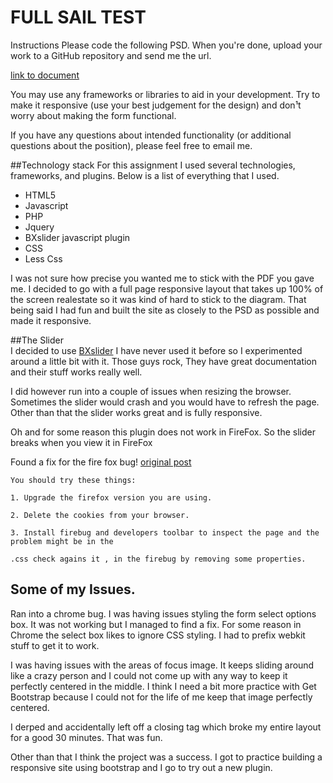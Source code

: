 
FULL SAIL TEST
============

Instructions
Please code the following PSD. When you're done, upload your work to a
GitHub repository and send me the url.

[link to document](http://media.fullsail.com/platinum/sample-for-markup.zip)

You may use any frameworks or libraries to aid in your development. Try to
make it responsive (use your best judgement for the design) and don¹t
worry about making the form functional.

If you have any questions about intended functionality (or additional
questions about the position), please feel free to email me.

##Technology stack 
For this assignment I used several technologies, frameworks, and plugins. Below is a list of everything that I used. 


* HTML5
* Javascript 
* PHP
* Jquery
* BXslider javascript plugin
* CSS
* Less Css

I was not sure how precise you wanted me to stick with the PDF you gave me. I decided to go with a full page responsive layout that takes up 100% of the screen realestate so it was kind of hard to stick to the diagram. That being said I had fun and built the site as closely to the PSD as possible and made it responsive. 

##The Slider  
I decided to use [BXslider](http://www.bxslider.com/) I have never used it before so I experimented around a little bit with it. Those guys rock, They have great documentation and their stuff works really well. 

I did however run into a couple of issues when resizing the browser. Sometimes the slider would crash and you would have to refresh the page. Other than that the slider works great and is fully responsive.

Oh and for some reason this plugin does not work in FireFox. So the slider breaks when you view it in FireFox

Found a fix for the fire fox bug! 
[original post](http://stackoverflow.com/questions/11358558/twitter-bootstrap-repsonsive-layout-breaks-in-firefox)

``You should try these things:``

``1. Upgrade the firefox version you are using.``

``2. Delete the cookies from your browser.``

``3. Install firebug and developers toolbar to inspect the page and the problem might be in the``

``.css check agains it , in the firebug by removing some properties.``

## Some of my Issues. 


Ran into a chrome bug. I was having issues styling the form select options box.
It was not working but I managed to find a fix. For some reason in Chrome the select box likes to ignore CSS styling. I had to prefix webkit stuff to get it to work.

I was having issues with the areas of focus image. It keeps sliding around like a crazy person and I could not come up with any way to keep it perfectly centered in the middle. I think I need a bit more practice with Get Bootstrap because I could not for the life of me keep that image perfectly centered. 

I derped and accidentally left off a closing tag which broke my entire layout for a good 30 minutes. That was fun.

Other than that I think the project was a success. I got to practice building a responsive site using bootstrap and I go to try out a new plugin. 


